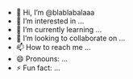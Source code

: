 - 👋 Hi, I’m @blablabalaaa
- 👀 I’m interested in ...
- 🌱 I’m currently learning ...
- 💞️ I’m looking to collaborate on ...
- 📫 How to reach me ...
- 😄 Pronouns: ...
- ⚡ Fun fact: ...

<!---
blablabalaaa/blablabalaaa is a ✨ special ✨ repository because its `README.md` (this file) appears on your GitHub profile.
You can click the Preview link to take a look at your changes.
--->
